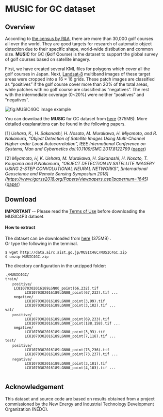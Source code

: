 #  MUSIC for GC dataset

## Overview

According to [the census by R&A](https://www.randa.org/~/media/Files/DownloadsAndPublications/Golf-around-the-world-2017.ashx),  there are more than 30,000 golf courses all over the world.  They are good targets for research of automatic object detection due to their specific shape, world-wide distibution and common size.  **MUSIC** for GC (**G**olf  **C**ourse) is the dataset to support the global survey of golf courses based on satellite imagery.

First, we have created several KML files for polygons which cover all the golf courses in Japan. Next, [Landsat-8](https://landsat.usgs.gov/landsat-8) multiband images of these target areas were cropped into a 16 × 16 grids. These patch images are classified as “positives” if the golf course cover more than 20% of the total areas, while patches with no golf course are classified as “negatives”. The rest with the intermediate coverage (0~20%) were neither “positives” and “negatives”. 

![fig:MUSIC4GC image example](https://github.com/gistairc/MUSIC4GC/blob/master/fig0.png "Original polygons in a Landsat-8 scene")  


You can download the **MUSIC** for GC dataset from [here](http://data.airc.aist.go.jp/MUSIC4GC/MUSIC4GC.zip) (375MB).  More detailed exaplanations can be found in the following papers.

[1] *Uehara, K., H. Sakanashi, H. Nosato, M. Murakawa, H. Miyamoto, and R. Nakamura, “Object Detection of Satellite Images Using Multi-Channel Higher-order Local Autocorrelation”, IEEE International Conference on Systems, Man and Cybernetics
doi:10.1109/SMC.2017.8122799* ([paper](http://arxiv.org/abs/1707.09099))


[2] *Miyamoto, H, K. Uehara, M. Murakawa, H. Sakanashi, H. Nosato, T. Kouyama and R.Nakamura,  "OBJECT DETECTION IN SATELLITE IMAGERY USING 2-STEP CONVOLUTIONAL NEURAL NETWORKS", [International Geoscience and Remote Sensing Symposium 2018] (https://www.igarss2018.org/Papers/viewpapers.asp?papernum=1645)* ([paper](https://arxiv.org/abs/1808.02996))
         




## Download  

**IMPORTANT** -- Please read the [Terms of Use](https://github.com/gistairc/MUSIC4GC/blob/master/LICENSE.md) before downloading the MUSIC4P3 dataset.


#### How to extract 

The dataset can be downloaded from [here](http://data.airc.aist.go.jp/MUSIC4GC/MUSIC4GC.zip) (375MB) .  
Or type the following in the terminal.  

```
$ wget http://data.airc.aist.go.jp/MUSIC4GC/MUSIC4GC.zip
$ unzip MUSIC4GC.zip
```

The directory configuration in the unzipped folder:  
```
./MUSIC4GC/
train/
　　positive/
	LC81070302016189LGN00_point(66,232).tif
         LC81070302016189LGN00_point(67,232).tif ...
    negative/
         LC81070302016189LGN00_point(3,99).tif
         LC81070302016189LGN00_point(3,102).tif ...
val/
　　positive/
         LC81070302016189LGN00_point(69,233).tif
         LC81070302016189LGN00_point(188,158).tif ...
    negative/
         LC81070302016189LGN00_point(3,93).tif
         LC81070302016189LGN00_point(7,118).tif ...
test/
　　positive/
         LC81070302016189LGN00_point(73,236).tif
         LC81070302016189LGN00_point(73,237).tif ...
　　negative/
         LC81070302016189LGN00_point(3,101).tif
         LC81070302016189LGN00_point(4,103).tif ...
	
```

## Acknowledgement
This dataset and source code are based on results obtained from a project commissioned by the New Energy and Industrial Technology Development Organization (NEDO).  
